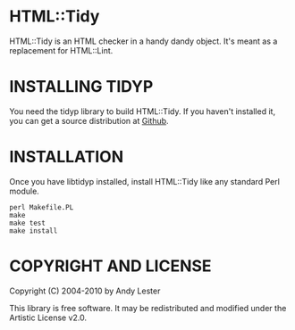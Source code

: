 HTML::Tidy
==========
HTML::Tidy is an HTML checker in a handy dandy object.  It's meant as
a replacement for HTML::Lint.


INSTALLING TIDYP
================
You need the tidyp library to build HTML::Tidy.  If you
haven't installed it, you can get a source distribution at
[Github](http://github.com/petdance/tidyp/downloads).


INSTALLATION
============
Once you have libtidyp installed, install HTML::Tidy like any standard
Perl module.

    perl Makefile.PL
    make
    make test
    make install


COPYRIGHT AND LICENSE
=====================
Copyright (C) 2004-2010 by Andy Lester

This library is free software.  It may be redistributed and modified
under the Artistic License v2.0.
